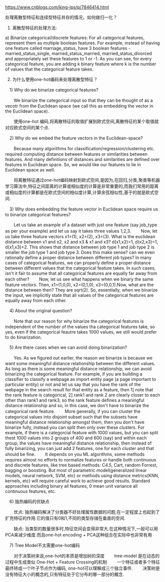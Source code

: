 https://www.cnblogs.com/king-lps/p/7846414.html

处理离散型特征和连续型特征并存的情况，如何做归一化？

1. 离散型特征的处理方法: 

a) Binarize categorical/discrete features: For all categorical features, represent them as multiple boolean features. For example, instead of having one feature called marriage_status, have 3 boolean features - married_status_single, married_status_married, married_status_divorced and appropriately set these features to 1 or -1. As you can see, for every categorical feature, you are adding k binary feature where k is the number of values that the categorical feature takes.

2. 为什么使用one-hot编码来处理离散型特征？

　1) Why do we binarize categorical features? 

　　We binarize the categorical input so that they can be thought of as a vecotr from the Euclidean space (we call this as embedding the vector in the Euclidean space). 

　　使用one-hot 编码,将离散特征的取值扩展到欧式空间,离散特征的某个取值就对应欧式空间的某个点.

　2) Why do we embed the feature vectors in the Euclidean-space? 

　　Because many algorithms for classification/regression/clustering etc. required computing distance between features or similarities between features. And many definitions of distances and similarities are defined over features in Euclidean space. So, we would like our features to lie in Euclidean space as well. 

　　将离散特征通过one-hot编码映射到欧式空间,是因为,在回归,分类,聚类等机器学习算法中,特征之间距离的计算或相似度的计算是非常重要的,而我们常用的距离或相似度的计算都是在欧式空间的相似度计算,计算余弦相似性,基于的就是欧式空间.

　3) Why does embedding the feature vector in Euclidean space require us to binarize categorical features? 

　　Let us take an example of a dataset with just one feature (say job_type as per your example) and let us say it takes three values 1,2,3. 
　　Now, let us take three feature vectors x1=(1), x2=(2), x3=(3). What is the euclidean distance between x1 and x2, x2 and x3 & x1 and x3? d(x1,x2)=1, d(x2,x3)=1, d(x1,x3)=2. This shows that distance between job type 1 and job type 2 is smaller the job type 1 and job type 3. Does this make sense? can we even rationally define a proper distance between different job types? In many cases of categorical features, we can properly define a proper distance between different values that the categorical feature takes. In such cases, isn't it fair to assume that all categorical features are equally far away from each other? 
　　Now, let us see what happens when we binary the same feature vectors. Then, x1=(1,0,0), x2=(0,1,0), x3=(0,0,1).Now, what are the distance between then? They are sqrt(2). So, essentially, when we binarize the input, we implicitly state that all values of the categorical features are equally away from each other.

　4) About the original question? 

　　Note that our reason for why binarize the categorical features is independent of the number of the values tha categorical features take, so yes, even if the categorical feautre takes 1000 values, we still would prefer to do binarization.

　5) Are there cases when we can avoid doing binarization? 

　　Yes. As we figured out earlier, the reason we binarize is because we want some meaningful distance relationship between the different values. As long as there is some meaningful distance relationship, we can avoid binarizing the categorical feature. For example, if you are building a classifier to classify a webpage as import entity page (a page important to particular entity) or not and let us say that you have the rank of the webpage in the search result for that entity as a feature, then 1] note that the rank feature is categorical, 2] rank1 and rank 2 are clearly closer to each other than rank1 and rank3, so the rank feature defines a meaningful distance relationship and so, in this case, we don't have to binarize the categorical rank feature. 
　　More generally, if you can cluster the categorical values into disjoint subset such that the subsets have meaningful distance relationship amongst them, then you don't have binarize fully, instead you can split then only over these clusters. For example, if there is a categorcial feature with 1000 values, but you can split thest 1000 values into 2 groups of 400 and 600 (say) and within each group, the values have meaningful distance relationship, then instead of fully binarizing, you can just add 2 features, one for each cluster and that should be fine.
　　It depends on you ML algorithms, some methods requires almost no efforts to normalize features or handle both continuous and discrete features, like tree based methods: C4.5, Cart, random Forrest, bagging or boosting. But most of parametric model(generalized linear models, neural network, SVM, etc) or methods using distance metrics(KNN, kernels, etc) will require careful work to achieve good results. Standard approaches including binary all features, 0 mean unit variance all continuous features, etc.

　6) 独热编码的优缺点 

　　优点: 独热编码解决了分类器不好处理属性数据的问题,在一定程度上也起到了扩充特征的作用.它的值只有0和1,不同的类型存储在垂直的空间. 

　　缺点: 当类型的数量很多时,特征空间会变得非常大.在这种情况下,一般可以用PCA来减少维度.而且one-hot encoding + PCA这种组合在实际中也非常有用

　7) Tree Model不太需要one-hot编码 

　　对于决策树来说,one-hot的本质是增加树的深度 
　　tree-model 是在动态的过程中生成类似 One-Hot + Feature Crossing的机制
　　一个特征或者多个特征最终转成一个叶子节点作为编码, one-hot可以理解成三个独立事件.
　　决策树是没有特征大小的概念的,只有特征处于它分布的哪一部分的概念.
